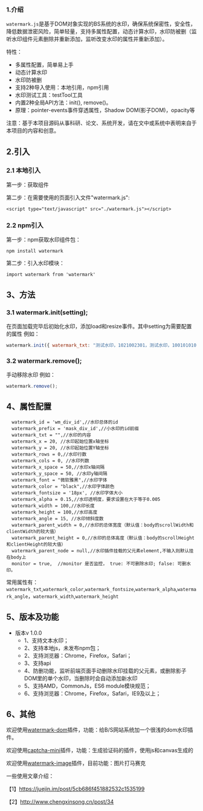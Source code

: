 ### 1.介绍
`watermark.js`是基于DOM对象实现的BS系统的水印，确保系统保密性，安全性，降低数据泄密风险，简单轻量，支持多属性配置，动态计算水印，水印防被删（监听水印组件元素删除并重新添加，监听改变水印的属性并重新添加）。

特性：
+ 多属性配置，简单易上手
+ 动态计算水印
+ 水印防被删
+ 支持2种导入使用：本地引用，npm引用
+ 水印测试工具：testTool工具
+ 内置2种全局API方法：init(), remove()。
+ 原理：pointer-events事件穿透属性，Shadow DOM(影子DOM)，opacity等

注意：基于本项目源码从事科研、论文、系统开发，请在文中或系统中表明来自于本项目的内容和创意。 

## 2.引入

### 2.1 本地引入

第一步：获取组件

第二步：在需要使用的页面引入文件"watermark.js":
```
<script type="text/javascript" src="./watermark.js"></script>
```

### 2.2 npm引入

第一步：npm获取水印组件包： 
```
npm install watermark
```
第二步：引入水印模块：

```
import watermark from 'watermark'
```

## 3、方法

### 3.1 watermark.init(setting);
在页面加载完毕后初始化水印，添加load和resize事件。其中setting为需要配置的属性
例如：
```js
watermark.init({ watermark_txt: "测试水印，1021002301，测试水印，100101010111101" });
``` 


### 3.2 watermark.remove();
手动移除水印
例如：
```js
watermark.remove();
``` 

## 4、属性配置
```
  watermark_id = 'wm_div_id',//水印总体的id
  watermark_prefix = 'mask_div_id',//小水印的id前缀
  watermark_txt = "",//水印的内容
  watermark_x = 20, //水印起始位置x轴坐标
  watermark_y = 20, //水印起始位置Y轴坐标
  watermark_rows = 0,//水印行数
  watermark_cols = 0, //水印列数
  watermark_x_space = 50,//水印x轴间隔
  watermark_y_space = 50, //水印y轴间隔
  watermark_font = "微软雅黑",//水印字体
  watermark_color = "black",//水印字体颜色
  watermark_fontsize = '18px', //水印字体大小
  watermark_alpha = 0.15,//水印透明度，要求设置在大于等于0.005
  watermark_width = 100,//水印长度
  watermark_height = 100,//水印高度
  watermark_angle = 15, //水印倾斜度数
  watermark_parent_width = 0,//水印的总体宽度（默认值：body的scrollWidth和clientWidth的较大值）
  watermark_parent_height = 0,//水印的总体高度（默认值：body的scrollHeight和clientHeight的较大值）
  watermark_parent_node = null,//水印插件挂载的父元素element,不输入则默认挂在body上
  monitor = true,  //monitor 是否监控， true: 不可删除水印; false: 可删水印。
```
常用属性有：`watermark_txt`,`watermark_color`,`watermark_fontsize`,`watermark_alpha`,`watermark_angle`，`watermark_width`,`watermark_height`

## 5、版本及功能
+ 版本v 1.0.0
    - 1、支持文本水印；
    - 2、支持本地js，未发布npm包；
    - 2、支持浏览器：Chrome，Firefox，Safari；
    - 3、支持api
    - 4、防删功能，监听前端页面手动删除水印挂载的父元素，或删除影子DOM里的单个水印，当删除时会自动添加新水印
    - 5、支持AMD，CommonJs，ES6 module模块规范；
    - 6、支持浏览器：Chrome，Firefox，Safari，IE9及以上； 

## 6、其他

欢迎使用[watermark-dom](https://github.com/saucxs/watermark-dom)插件，功能：给B/S网站系统加一个很浅的dom水印插件。

欢迎使用[captcha-mini](https://github.com/saucxs/captcha)插件，功能：生成验证码的插件，使用js和canvas生成的

欢迎使用[watermark-image](https://github.com/saucxs/watermark-image)插件，目前功能：图片打马赛克

一些使用文章介绍：

【1】https://juejin.im/post/5cb686f451882532c1535199

【2】http://www.chengxinsong.cn/post/34
